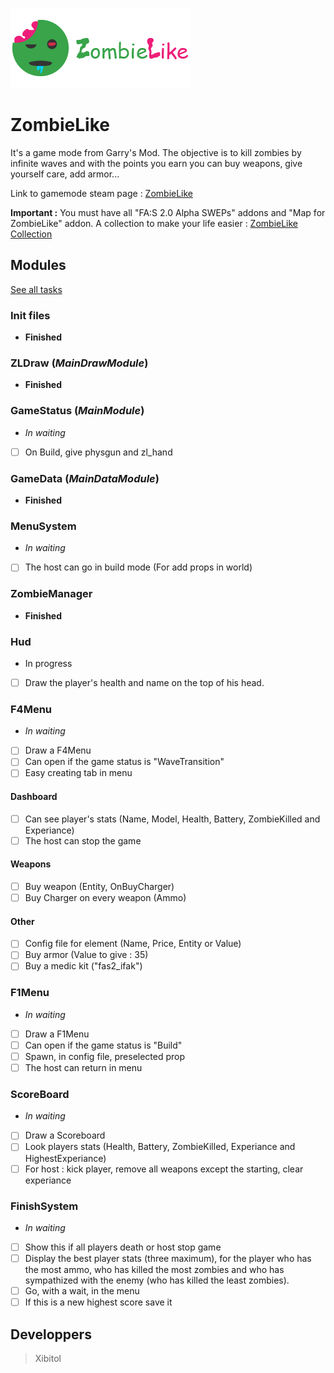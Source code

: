 ![ZombieLike logo with text](https://github.com/Xibitol/ZombieLike/blob/master/Logo/logo.png?raw=true)

# ZombieLike
It's a game mode from Garry's Mod. The objective is to kill zombies by infinite waves and with the points you earn you can buy weapons, give yourself care, add armor...

Link to gamemode steam page : [ZombieLike]()

**Important :** You must have all "FA:S 2.0 Alpha SWEPs" addons and "Map for ZombieLike" addon. A collection to make your life easier : [ZombieLike Collection](https://steamcommunity.com/sharedfiles/filedetails/?id=2119249878)

## Modules
[See all tasks](https://github.com/Xibitol/ZombieLike/blob/master/TASK.md)

### Init files
- **Finished**

### ZLDraw (_MainDrawModule_)
- **Finished**

### GameStatus (_MainModule_)
- _In waiting_
- [ ] On Build, give physgun and zl_hand

### GameData (_MainDataModule_)
- **Finished**

### MenuSystem
- _In waiting_
- [ ] The host can go in build mode (For add props in world)

### ZombieManager
- **Finished**

### Hud
- In progress
- [ ] Draw the player's health and name on the top of his head.

### F4Menu
- _In waiting_
- [ ] Draw a F4Menu
- [ ] Can open if the game status is "WaveTransition"
- [ ] Easy creating tab in menu
#### Dashboard
- [ ] Can see player's stats (Name, Model, Health, Battery, ZombieKilled and Experiance)
- [ ] The host can stop the game
#### Weapons
- [ ] Buy weapon (Entity, OnBuyCharger)
- [ ] Buy Charger on every weapon (Ammo)
#### Other
- [ ] Config file for element (Name, Price, Entity or Value)
- [ ] Buy armor (Value to give : 35)
- [ ] Buy a medic kit ("fas2_ifak")

### F1Menu
- _In waiting_
- [ ] Draw a F1Menu
- [ ] Can open if the game status is "Build"
- [ ] Spawn, in config file, preselected prop
- [ ] The host can return in menu

### ScoreBoard
- _In waiting_
- [ ] Draw a Scoreboard
- [ ] Look players stats (Health, Battery, ZombieKilled, Experiance and HighestExperiance)
- [ ] For host : kick player, remove all weapons except the starting, clear experiance

### FinishSystem
- _In waiting_
- [ ] Show this if all players death or host stop game
- [ ] Display the best player stats (three maximum), for the player who has the most ammo, who has killed the most zombies and who has sympathized with the enemy (who has killed the least zombies).
- [ ] Go, with a wait, in the menu
- [ ] If this is a new highest score save it

## Developpers
> Xibitol
